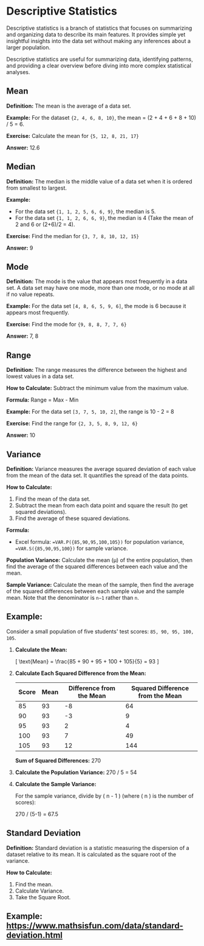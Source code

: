 # Descriptive Statistics

Descriptive statistics is a branch of statistics that focuses on summarizing and organizing data to describe its main features. It provides simple yet insightful insights into the data set without making any inferences about a larger population.

Descriptive statistics are useful for summarizing data, identifying patterns, and providing a clear overview before diving into more complex statistical analyses.

## Mean

**Definition:** The mean is the average of a data set.

**Example:** For the dataset `{2, 4, 6, 8, 10}`, the mean = (2 + 4 + 6 + 8 + 10) / 5 = 6.

**Exercise:** Calculate the mean for `{5, 12, 8, 21, 17}`

**Answer:** 12.6

## Median

**Definition:** The median is the middle value of a data set when it is ordered from smallest to largest.

**Example:** 
- For the data set `{1, 1, 2, 5, 6, 6, 9}`, the median is 5.
- For the data set `{1, 1, 2, 6, 6, 9}`, the median is 4 (Take the mean of 2 and 6 or (2+6)/2 = 4).

**Exercise:** Find the median for `{3, 7, 8, 10, 12, 15}`

**Answer:** 9

## Mode

**Definition:** The mode is the value that appears most frequently in a data set. A data set may have one mode, more than one mode, or no mode at all if no value repeats.

**Example:** For the data set `[4, 8, 6, 5, 9, 6]`, the mode is 6 because it appears most frequently.

**Exercise:** Find the mode for `{9, 8, 8, 7, 7, 6}`

**Answer:** 7, 8

## Range

**Definition:** The range measures the difference between the highest and lowest values in a data set.

**How to Calculate:** Subtract the minimum value from the maximum value.

**Formula:** Range = Max - Min

**Example:** For the data set `[3, 7, 5, 10, 2]`, the range is 10 - 2 = 8

**Exercise:** Find the range for `{2, 3, 5, 8, 9, 12, 6}`

**Answer:** 10

## Variance

**Definition:** Variance measures the average squared deviation of each value from the mean of the data set. It quantifies the spread of the data points.

**How to Calculate:** 
1. Find the mean of the data set.
2. Subtract the mean from each data point and square the result (to get squared deviations).
3. Find the average of these squared deviations.

**Formula:** 
- Excel formula: `=VAR.P({85,90,95,100,105})` for population variance, `=VAR.S({85,90,95,100})` for sample variance.

**Population Variance:** Calculate the mean (μ) of the entire population, then find the average of the squared differences between each value and the mean.

**Sample Variance:** Calculate the mean of the sample, then find the average of the squared differences between each sample value and the sample mean. Note that the denominator is `n−1` rather than `n`.

## Example:

Consider a small population of five students' test scores: `85, 90, 95, 100, 105`.

1. **Calculate the Mean:**

   \[
   \text{Mean} = \frac{85 + 90 + 95 + 100 + 105}{5} = 93
   \]

2. **Calculate Each Squared Difference from the Mean:**

   | Score | Mean | Difference from the Mean | Squared Difference from the Mean |
   |-------|------|---------------------------|----------------------------------|
   | 85    | 93   | -8                        | 64                               |
   | 90    | 93   | -3                        | 9                                |
   | 95    | 93   | 2                         | 4                                |
   | 100   | 93   | 7                         | 49                               |
   | 105   | 93   | 12                        | 144                              |

   **Sum of Squared Differences:** 270

3. **Calculate the Population Variance:** 270 / 5 = 54

   

4. **Calculate the Sample Variance:**

   For the sample variance, divide by \( n - 1 \) (where \( n \) is the number of scores):

   270 / (5-1) = 67.5
   
## Standard Deviation

**Definition:** Standard deviation is a statistic measuring the dispersion of a dataset relative to its mean. It is calculated as the square root of the variance.

**How to Calculate:** 
1. Find the mean.
2. Calculate Variance.
3. Take the Square Root.


## Example: https://www.mathsisfun.com/data/standard-deviation.html
